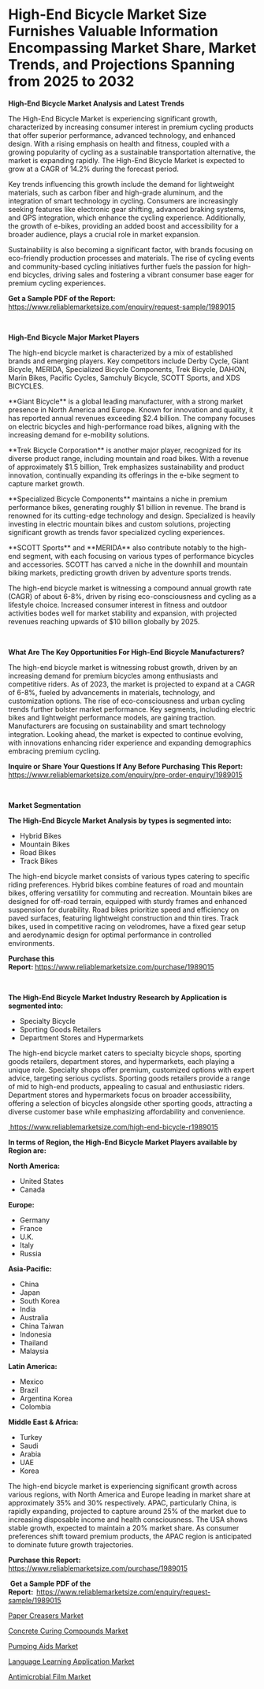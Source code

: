 <p><h1>High-End Bicycle Market Size Furnishes Valuable Information Encompassing Market Share, Market Trends, and Projections Spanning from 2025 to 2032</h1></p><p><strong>High-End Bicycle Market Analysis and Latest Trends</strong></p>
<p><p>The High-End Bicycle Market is experiencing significant growth, characterized by increasing consumer interest in premium cycling products that offer superior performance, advanced technology, and enhanced design. With a rising emphasis on health and fitness, coupled with a growing popularity of cycling as a sustainable transportation alternative, the market is expanding rapidly. The High-End Bicycle Market is expected to grow at a CAGR of 14.2% during the forecast period. </p><p>Key trends influencing this growth include the demand for lightweight materials, such as carbon fiber and high-grade aluminum, and the integration of smart technology in cycling. Consumers are increasingly seeking features like electronic gear shifting, advanced braking systems, and GPS integration, which enhance the cycling experience. Additionally, the growth of e-bikes, providing an added boost and accessibility for a broader audience, plays a crucial role in market expansion. </p><p>Sustainability is also becoming a significant factor, with brands focusing on eco-friendly production processes and materials. The rise of cycling events and community-based cycling initiatives further fuels the passion for high-end bicycles, driving sales and fostering a vibrant consumer base eager for premium cycling experiences.</p></p>
<p><strong>Get a Sample PDF of the Report:&nbsp;</strong> <a href="https://www.reliablemarketsize.com/enquiry/request-sample/1989015?utm_campaign=1897&utm_medium=2&utm_source=Github&utm_content=ia&utm_term=30012025&utm_id=high-end-bicycle">https://www.reliablemarketsize.com/enquiry/request-sample/1989015</a></p>
<p>&nbsp;</p>
<p><strong>High-End Bicycle Major Market Players</strong></p>
<p><p>The high-end bicycle market is characterized by a mix of established brands and emerging players. Key competitors include Derby Cycle, Giant Bicycle, MERIDA, Specialized Bicycle Components, Trek Bicycle, DAHON, Marin Bikes, Pacific Cycles, Samchuly Bicycle, SCOTT Sports, and XDS BICYCLES.</p><p>**Giant Bicycle** is a global leading manufacturer, with a strong market presence in North America and Europe. Known for innovation and quality, it has reported annual revenues exceeding $2.4 billion. The company focuses on electric bicycles and high-performance road bikes, aligning with the increasing demand for e-mobility solutions.</p><p>**Trek Bicycle Corporation** is another major player, recognized for its diverse product range, including mountain and road bikes. With a revenue of approximately $1.5 billion, Trek emphasizes sustainability and product innovation, continually expanding its offerings in the e-bike segment to capture market growth.</p><p>**Specialized Bicycle Components** maintains a niche in premium performance bikes, generating roughly $1 billion in revenue. The brand is renowned for its cutting-edge technology and design. Specialized is heavily investing in electric mountain bikes and custom solutions, projecting significant growth as trends favor specialized cycling experiences.</p><p>**SCOTT Sports** and **MERIDA** also contribute notably to the high-end segment, with each focusing on various types of performance bicycles and accessories. SCOTT has carved a niche in the downhill and mountain biking markets, predicting growth driven by adventure sports trends.</p><p>The high-end bicycle market is witnessing a compound annual growth rate (CAGR) of about 6-8%, driven by rising eco-consciousness and cycling as a lifestyle choice. Increased consumer interest in fitness and outdoor activities bodes well for market stability and expansion, with projected revenues reaching upwards of $10 billion globally by 2025.</p></p>
<p>&nbsp;</p>
<p><strong>What Are The Key Opportunities For High-End Bicycle Manufacturers?</strong></p>
<p><p>The high-end bicycle market is witnessing robust growth, driven by an increasing demand for premium bicycles among enthusiasts and competitive riders. As of 2023, the market is projected to expand at a CAGR of 6-8%, fueled by advancements in materials, technology, and customization options. The rise of eco-consciousness and urban cycling trends further bolster market performance. Key segments, including electric bikes and lightweight performance models, are gaining traction. Manufacturers are focusing on sustainability and smart technology integration. Looking ahead, the market is expected to continue evolving, with innovations enhancing rider experience and expanding demographics embracing premium cycling.</p></p>
<p><strong>Inquire or Share Your Questions If Any Before Purchasing This Report:</strong> <a href="https://www.reliablemarketsize.com/enquiry/pre-order-enquiry/1989015?utm_campaign=1897&utm_medium=2&utm_source=Github&utm_content=ia&utm_term=30012025&utm_id=high-end-bicycle">https://www.reliablemarketsize.com/enquiry/pre-order-enquiry/1989015</a></p>
<p>&nbsp;</p>
<p><strong>Market Segmentation</strong></p>
<p><strong>The High-End Bicycle Market Analysis by types is segmented into:</strong></p>
<p><ul><li>Hybrid Bikes</li><li>Mountain Bikes</li><li>Road Bikes</li><li>Track Bikes</li></ul></p>
<p><p>The high-end bicycle market consists of various types catering to specific riding preferences. Hybrid bikes combine features of road and mountain bikes, offering versatility for commuting and recreation. Mountain bikes are designed for off-road terrain, equipped with sturdy frames and enhanced suspension for durability. Road bikes prioritize speed and efficiency on paved surfaces, featuring lightweight construction and thin tires. Track bikes, used in competitive racing on velodromes, have a fixed gear setup and aerodynamic design for optimal performance in controlled environments.</p></p>
<p><strong>Purchase this Report:&nbsp;</strong><a href="https://www.reliablemarketsize.com/purchase/1989015?utm_campaign=1897&utm_medium=2&utm_source=Github&utm_content=ia&utm_term=30012025&utm_id=high-end-bicycle">https://www.reliablemarketsize.com/purchase/1989015</a></p>
<p>&nbsp;</p>
<p><strong>The High-End Bicycle Market Industry Research by Application is segmented into:</strong></p>
<p><ul><li>Specialty Bicycle</li><li>Sporting Goods Retailers</li><li>Department Stores and Hypermarkets</li></ul></p>
<p><p>The high-end bicycle market caters to specialty bicycle shops, sporting goods retailers, department stores, and hypermarkets, each playing a unique role. Specialty shops offer premium, customized options with expert advice, targeting serious cyclists. Sporting goods retailers provide a range of mid to high-end products, appealing to casual and enthusiastic riders. Department stores and hypermarkets focus on broader accessibility, offering a selection of bicycles alongside other sporting goods, attracting a diverse customer base while emphasizing affordability and convenience.</p></p>
<p><a href="https://www.reliablemarketsize.com/high-end-bicycle-r1989015?utm_campaign=1897&utm_medium=2&utm_source=Github&utm_content=ia&utm_term=30012025&utm_id=high-end-bicycle">&nbsp;https://www.reliablemarketsize.com/high-end-bicycle-r1989015</a></p>
<p><strong>In terms of Region, the High-End Bicycle Market Players available by Region are:</strong></p>
<p>
    <p> <strong> North America: </strong>
        <ul>
            <li>United States</li>
            <li>Canada</li>
        </ul>
        </p> 
    <p> <strong> Europe: </strong>
        <ul>
            <li>Germany</li>
            <li>France</li>
            <li>U.K.</li>
            <li>Italy</li>
            <li>Russia</li>
        </ul>
        </p> 
    <p> <strong> Asia-Pacific: </strong>
        <ul>
            <li>China</li>
            <li>Japan</li>
            <li>South Korea</li>
            <li>India</li>
            <li>Australia</li>
            <li>China Taiwan</li>
            <li>Indonesia</li>
            <li>Thailand</li>
            <li>Malaysia</li>
        </ul>
        </p> 
    <p> <strong> Latin America: </strong>
        <ul>
            <li>Mexico</li>
            <li>Brazil</li>
            <li>Argentina Korea</li>
            <li>Colombia</li>
        </ul>
        </p> 
    <p> <strong> Middle East & Africa: </strong>
        <ul>
            <li>Turkey</li>
            <li>Saudi</li>
            <li>Arabia</li>
            <li>UAE</li>
            <li>Korea</li>
        </ul>
    </p>
    </p>
<p><p>The high-end bicycle market is experiencing significant growth across various regions, with North America and Europe leading in market share at approximately 35% and 30% respectively. APAC, particularly China, is rapidly expanding, projected to capture around 25% of the market due to increasing disposable income and health consciousness. The USA shows stable growth, expected to maintain a 20% market share. As consumer preferences shift toward premium products, the APAC region is anticipated to dominate future growth trajectories.</p></p>
<p><strong>Purchase this Report: </strong><a href="https://www.reliablemarketsize.com/purchase/1989015?utm_campaign=1897&utm_medium=2&utm_source=Github&utm_content=ia&utm_term=30012025&utm_id=high-end-bicycle">https://www.reliablemarketsize.com/purchase/1989015</a></p>
<p>&nbsp;<strong>Get a Sample PDF of the Report:&nbsp;&nbsp;</strong><a href="https://www.reliablemarketsize.com/enquiry/request-sample/1989015?utm_campaign=1897&utm_medium=2&utm_source=Github&utm_content=ia&utm_term=30012025&utm_id=high-end-bicycle">https://www.reliablemarketsize.com/enquiry/request-sample/1989015</a></p>
<p><strong></strong></p>
<p><p><a href="https://www.linkedin.com/pulse/paper-creasers-market-growth-projections-2025-2032-4-tibce?utm_campaign=1897&utm_medium=2&utm_source=Github&utm_content=ia&utm_term=30012025&utm_id=high-end-bicycle">Paper Creasers Market</a></p><p><a href="https://github.com/sherikacas30/Market-Research-Report-List-1/blob/main/concrete-curing-compounds-market.md?utm_campaign=1897&utm_medium=2&utm_source=Github&utm_content=ia&utm_term=30012025&utm_id=high-end-bicycle">Concrete Curing Compounds Market</a></p><p><a href="https://github.com/FahadAhmed223/Market-Research-Report-List-1/blob/main/pumping-aids-market.md?utm_campaign=1897&utm_medium=2&utm_source=Github&utm_content=ia&utm_term=30012025&utm_id=high-end-bicycle">Pumping Aids Market</a></p><p><a href="https://www.linkedin.com/pulse/comprehensive-language-learning-application-market-size-report-g2wye?utm_campaign=1897&utm_medium=2&utm_source=Github&utm_content=ia&utm_term=30012025&utm_id=high-end-bicycle">Language Learning Application Market</a></p><p><a href="https://www.linkedin.com/pulse/global-antimicrobial-film-market-future-trends-segment-g6hof?utm_campaign=1897&utm_medium=2&utm_source=Github&utm_content=ia&utm_term=30012025&utm_id=high-end-bicycle">Antimicrobial Film Market</a></p></p>